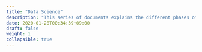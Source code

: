 ```yaml
---
title: "Data Science"
description: "This series of documents explains the different phases of the data science project life-cycle and also captures the standards, guidelines and the templates for each phase of the data science project."
date: 2020-01-28T00:34:39+09:00
draft: false
weight: 1
collapsible: true
---
```


